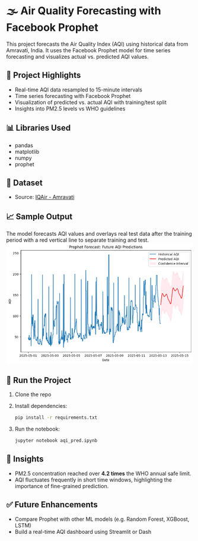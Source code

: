 # 🌫️ Air Quality Forecasting with Facebook Prophet

This project forecasts the Air Quality Index (AQI) using historical data from Amravati, India. It uses the Facebook Prophet model for time series forecasting and visualizes actual vs. predicted AQI values.

## 📌 Project Highlights
- Real-time AQI data resampled to 15-minute intervals
- Time series forecasting with Facebook Prophet
- Visualization of predicted vs. actual AQI with training/test split
- Insights into PM2.5 levels vs WHO guidelines

## 📊 Libraries Used
- pandas
- matplotlib
- numpy
- prophet

## 📁 Dataset
- Source: [IQAir - Amravati](https://explore.openaq.org/locations/5408)

## 📈 Sample Output
The model forecasts AQI values and overlays real test data after the training period with a red vertical line to separate training and test.
![Forecast vs True AQI](aqi_forecast.png)

## 🚀 Run the Project

1. Clone the repo
2. Install dependencies:
   ```bash
   pip install -r requirements.txt
   ```

3. Run the notebook:
   ```bash
   jupyter notebook aqi_pred.ipynb
   ```

## 🧠 Insights
- PM2.5 concentration reached over **4.2 times** the WHO annual safe limit.
- AQI fluctuates frequently in short time windows, highlighting the importance of fine-grained prediction.

## ✅ Future Enhancements
- Compare Prophet with other ML models (e.g. Random Forest, XGBoost, LSTM)
- Build a real-time AQI dashboard using Streamlit or Dash
